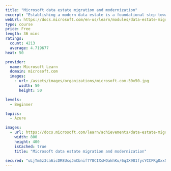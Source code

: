 ```yaml
---
title: "Microsoft data estate migration and modernization"
excerpt: "Establishing a modern data estate is a foundational step toward digital transformation. A modern data estate enables timely insights and decision making across all your data, and sets the foundation for AI. A data estate is all of the data an organization owns. When you migrate this data to the cloud or modernize your environment on-premises you can gain important insights to fuel innovation."
webUrl: https://docs.microsoft.com/en-us/learn/modules/data-estate-migration-and-modernization/
type: course
price: Free
length: 36 mins
ratings:
  count: 4213
  average: 4.719677
heat: 50

provider:
  name: Microsoft Learn
  domain: microsoft.com
  images:
    - url: /assets/images/organizations/microsoft.com-50x50.jpg
      width: 50
      height: 50

levels:
  - Beginner

topics:
  - Azure

images:
  - url: https://docs.microsoft.com/learn/achievements/data-estate-migration-and-modernization-social.png
    width: 800
    height: 400
    isCached: true
    title: "Microsoft data estate migration and modernization"

secured: "uLjTm5z3ca6icDR8UsqJmCbnif7Y8CIXsHOakhKu/6qIX981fysYCCFRgOxx5QLBBN7MNrXqxL3pGPNWQul8oH6nWEH9IZ0T12Ui7Sbhi4IwP8CScN1PHkF8BeEVRW74oHeGb8PfA6gVzQLX9A6GJRjjCy3+ZQYW+nO8Wnk1rCi6Joe1cW/DOr2UMycGBKYac/X4a1V+nnive/MdFkDQySaIsEofb6QVwAElln/DtJKJDrwHIbZCYrR/s25KCxOCgD5y4BLmOYNS37JMq04fGCIESJbhm7LSg99SYGt95bxxfwt60NDZV8Y8zrwjw/MAr4P/yDnDVXVGRfj6uTuM+K9wR+GDqGv9cEl1zZdcxAExDIcDHd81OJdJ9myrs5H0lo/DkWbhaEjpESYo3M+YlA==;rDHNQpyNqBHcXC91nLh78A=="
---
```


